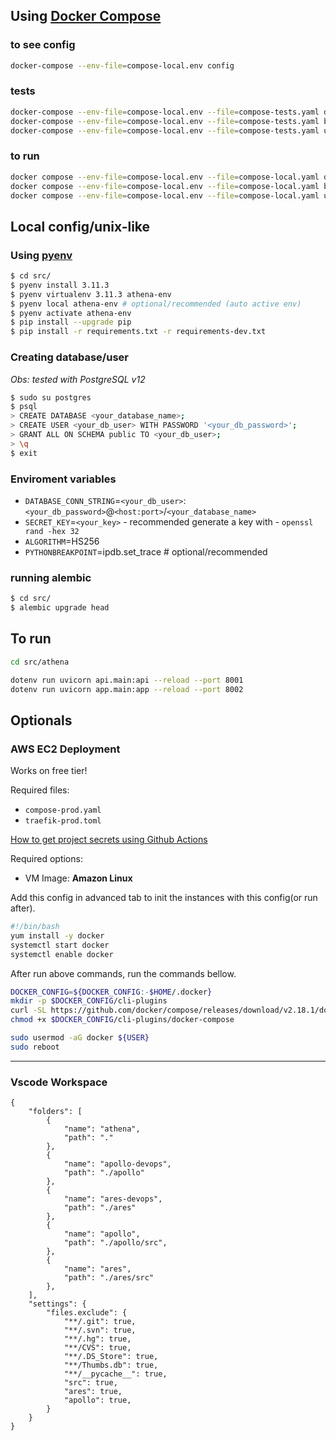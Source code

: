 ## Using [Docker Compose](https://docs.docker.com/compose/)

### to see config
```bash
docker-compose --env-file=compose-local.env config
```

### tests
```bash
docker-compose --env-file=compose-local.env --file=compose-tests.yaml down --remove-orphans && \
docker-compose --env-file=compose-local.env --file=compose-tests.yaml build && \
docker-compose --env-file=compose-local.env --file=compose-tests.yaml up
```

### to run
```bash
docker compose --env-file=compose-local.env --file=compose-local.yaml down --remove-orphans && \
docker compose --env-file=compose-local.env --file=compose-local.yaml build && \
docker compose --env-file=compose-local.env --file=compose-local.yaml up
```

## Local config/unix-like

### Using [pyenv](https://github.com/pyenv/pyenv-installer)

```bash
$ cd src/
$ pyenv install 3.11.3
$ pyenv virtualenv 3.11.3 athena-env
$ pyenv local athena-env # optional/recommended (auto active env)
$ pyenv activate athena-env
$ pip install --upgrade pip
$ pip install -r requirements.txt -r requirements-dev.txt
```

### Creating database/user

*Obs: tested with PostgreSQL v12*

```bash
$ sudo su postgres
$ psql
> CREATE DATABASE <your_database_name>;
> CREATE USER <your_db_user> WITH PASSWORD '<your_db_password>';
> GRANT ALL ON SCHEMA public TO <your_db_user>;
> \q
$ exit
```

### Enviroment variables

* `DATABASE_CONN_STRING`=`<your_db_user>`:`<your_db_password>`@`<host:port>`/`<your_database_name>`
* `SECRET_KEY`=`<your_key>` - recommended generate a key with - `openssl rand -hex 32`
* `ALGORITHM`=HS256
* `PYTHONBREAKPOINT`=ipdb.set_trace # optional/recommended

### running alembic
```bash
$ cd src/
$ alembic upgrade head
```

## To run

```bash
cd src/athena

dotenv run uvicorn api.main:api --reload --port 8001
dotenv run uvicorn app.main:app --reload --port 8002
```

## Optionals

### AWS EC2 Deployment

Works on free tier!

Required files:
* `compose-prod.yaml`
* `traefik-prod.toml`

[How to get project secrets using Github Actions](https://stackoverflow.com/questions/67964110/how-to-access-secrets-when-using-flutter-web-with-github-actions/67998780#67998780)

Required options:
* VM Image: **Amazon Linux**

Add this config in advanced tab to init the instances with this config(or run after).

```bash
#!/bin/bash
yum install -y docker
systemctl start docker
systemctl enable docker
```

After run above commands, run the commands bellow.
```bash
DOCKER_CONFIG=${DOCKER_CONFIG:-$HOME/.docker}
mkdir -p $DOCKER_CONFIG/cli-plugins
curl -SL https://github.com/docker/compose/releases/download/v2.18.1/docker-compose-linux-x86_64 -o $DOCKER_CONFIG/cli-plugins/docker-compose
chmod +x $DOCKER_CONFIG/cli-plugins/docker-compose

sudo usermod -aG docker ${USER}
sudo reboot
```

---

### Vscode Workspace
```
{
	"folders": [
		{
			"name": "athena",
			"path": "."
		},
		{
			"name": "apollo-devops",
			"path": "./apollo"
		},
		{
			"name": "ares-devops",
			"path": "./ares"
		},
		{
			"name": "apollo",
			"path": "./apollo/src",
		},	
		{
			"name": "ares",
			"path": "./ares/src"
		},
	],
	"settings": {
		"files.exclude": {
			"**/.git": true,
			"**/.svn": true,
			"**/.hg": true,
			"**/CVS": true,
			"**/.DS_Store": true,
			"**/Thumbs.db": true,
			"**/__pycache__": true,
			"src": true,
			"ares": true,
			"apollo": true,
		}		
	}
}
```